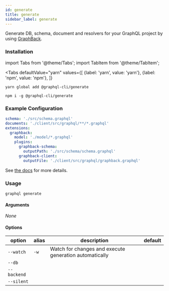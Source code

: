 ```yaml
---
id: generate
title: generate
sidebar_label: generate
---
```


Generate DB, schema, document and resolvers for your GraphQL project by using [GraphBack](https://graphback.dev).

### Installation

import Tabs from '@theme/Tabs';
import TabItem from '@theme/TabItem';

<Tabs
  defaultValue="yarn"
  values={[
    {label: 'yarn', value: 'yarn'},
    {label: 'npm', value: 'npm'},
  ]}
>
  <TabItem value="yarn">

  ```
  yarn global add @graphql-cli/generate
  ```

  </TabItem>

  <TabItem value="npm">

  ```
  npm i -g @graphql-cli/generate
  ```

  </TabItem>
</Tabs>

### Example Configuration

```yml
schema: './src/schema.graphql'
documents: './client/src/graphql/**/*.graphql'
extensions:
  graphback:
    model: './model/*.graphql'
    plugins:
      graphback-schema:
        outputPath: './src/schema/schema.graphql'
      graphback-client:
        outputFile: './client/src/graphql/graphback.graphql'
```

See [the docs](https://graphback.dev/docs/introduction) for more details.

### Usage

```
graphql generate
```

#### Arguments

*None*

#### Options

| option | alias | description | default |
| --- | --- | --- | --- |
| `--watch` | `-w` | Watch for changes and execute generation automatically |   |
| `--db` |   |   |   |
| `--backend` |   |   |   |
| `--silent` |   |   |   |
